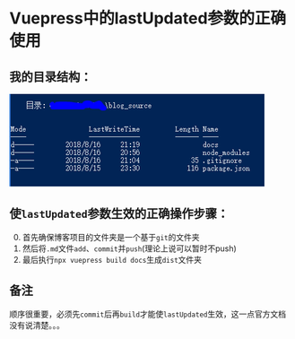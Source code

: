# Vuepress中的lastUpdated参数的正确使用

## 我的目录结构：
   
   ![博客目录结构](./filetree.png)

## 使`lastUpdated`参数生效的正确操作步骤：

0. 首先确保博客项目的文件夹是一个基于`git`的文件夹
1. 然后将`.md`文件`add`、`commit`并`push`(理论上说可以暂时不push)
2. 最后执行`npx vuepress build docs`生成`dist`文件夹

## 备注

顺序很重要，必须先`commit`后再`build`才能使`lastUpdated`生效，这一点官方文档没有说清楚。。。
